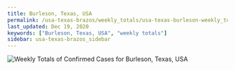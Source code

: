 ```yaml
---
title: Burleson, Texas, USA
permalink: /usa-texas-brazos/weekly_totals/usa-texas-burleson-weekly_totals.html
last_updated: Dec 19, 2020
keywords: ["Burleson, Texas, USA", "weekly totals"]
sidebar: usa-texas-brazos_sidebar
---
```


![Weekly Totals of Confirmed Cases for Burleson, Texas, USA](/covid_tracker/images/graphs/usa-texas-burleson-weekly_totals_graph.png)
